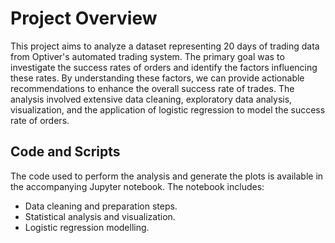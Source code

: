 # Project Overview

This project aims to analyze a dataset representing 20 days of trading data from Optiver's automated trading system. The primary goal was to investigate the success rates of orders and identify the factors influencing these rates. By understanding these factors, we can provide actionable recommendations to enhance the overall success rate of trades. The analysis involved extensive data cleaning, exploratory data analysis, visualization, and the application of logistic regression to model the success rate of orders.


## Code and Scripts

The code used to perform the analysis and generate the plots is available in the accompanying Jupyter notebook. The notebook includes:

- Data cleaning and preparation steps.
- Statistical analysis and visualization.
- Logistic regression modelling.
